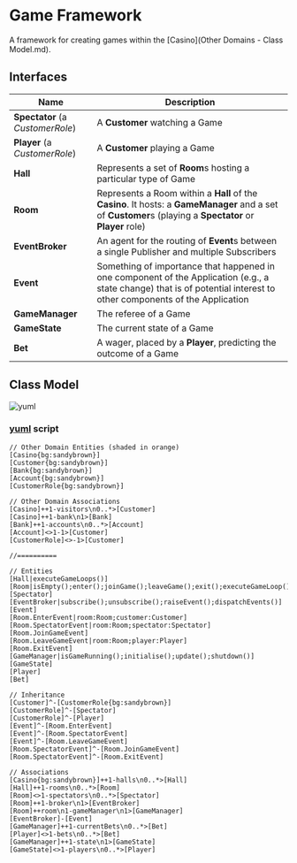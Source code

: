 # Game Framework

A framework for creating games within the [Casino](Other Domains - Class Model.md).

## Interfaces

| Name                             | Description                                                      |
|----------------------------------|------------------------------------------------------------------|
| **Spectator** (a *CustomerRole*) | A **Customer** watching a Game                                   |
| **Player** (a *CustomerRole*)    | A **Customer** playing a Game                                    |
| **Hall**                         | Represents a set of **Room**s hosting a particular type of Game  |
| **Room**                         | Represents a Room within a **Hall** of the **Casino**.  It hosts: a **GameManager** and a set of **Customer**s (playing a **Spectator** or **Player** role) |
| **EventBroker**                  | An agent for the routing of **Event**s between a single Publisher and multiple Subscribers |
| **Event**                        | Something of importance that happened in one component of the Application (e.g., a state change) that is of potential interest to other components of the Application |
| **GameManager**                  | The referee of a Game                                            |
| **GameState**                    | The current state of a Game                                      |
| **Bet**                          | A wager, placed by a **Player**, predicting the outcome of a Game |

## Class Model

![yuml](http://yuml.me/19a74cb0)

### [yuml](http://yuml.me/diagram/scruffy/class/draw) script

```
// Other Domain Entities (shaded in orange)
[Casino{bg:sandybrown}]
[Customer{bg:sandybrown}]
[Bank{bg:sandybrown}]
[Account{bg:sandybrown}]
[CustomerRole{bg:sandybrown}]

// Other Domain Associations
[Casino]++1-visitors\n0..*>[Customer]
[Casino]++1-bank\n1>[Bank]
[Bank]++1-accounts\n0..*>[Account]
[Account]<>1-1>[Customer]
[CustomerRole]<>-1>[Customer]

//==========

// Entities
[Hall|executeGameLoops()]
[Room|isEmpty();enter();joinGame();leaveGame();exit();executeGameLoop()]
[Spectator]
[EventBroker|subscribe();unsubscribe();raiseEvent();dispatchEvents()]
[Event]
[Room.EnterEvent|room:Room;customer:Customer]
[Room.SpectatorEvent|room:Room;spectator:Spectator]
[Room.JoinGameEvent]
[Room.LeaveGameEvent|room:Room;player:Player]
[Room.ExitEvent]
[GameManager|isGameRunning();initialise();update();shutdown()]
[GameState]
[Player]
[Bet]

// Inheritance
[Customer]^-[CustomerRole{bg:sandybrown}]
[CustomerRole]^-[Spectator]
[CustomerRole]^-[Player]
[Event]^-[Room.EnterEvent]
[Event]^-[Room.SpectatorEvent]
[Event]^-[Room.LeaveGameEvent]
[Room.SpectatorEvent]^-[Room.JoinGameEvent]
[Room.SpectatorEvent]^-[Room.ExitEvent]

// Associations
[Casino{bg:sandybrown}]++1-halls\n0..*>[Hall]
[Hall]++1-rooms\n0..*>[Room]
[Room]<>1-spectators\n0..*>[Spectator]
[Room]++1-broker\n1>[EventBroker]
[Room]++room\n1-gameManager\n1>[GameManager]
[EventBroker]-[Event]
[GameManager]++1-currentBets\n0..*>[Bet]
[Player]<>1-bets\n0..*>[Bet]
[GameManager]++1-state\n1>[GameState]
[GameState]<>1-players\n0..*>[Player]
```
